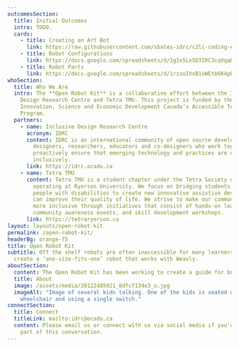 ```yaml
---
outcomesSection:
  title: Initial Outcomes
  intro: TODO.
  cards:
    - title: Creating an Art Bot
      link: https://raw.githubusercontent.com/sbates-idrc/c2lc-coding-environment/open-robot-kit/open_robot_kit/ProjectBot_Tetra/Mini%20NEW%20Design%20Team%203_%20Art%20Bot%20Manual.docx.pdf
    - title: Robot Configurations
      link: https://docs.google.com/spreadsheets/d/1g1x5Lx5D3IRC3cqVqaD-vcIoANQOCTycnybP3_ujOcg/edit
    - title: Robot Parts
      link: https://docs.google.com/spreadsheets/d/1rzzoIVxB1vWEtb6K4pBV2sTjEjv4h5f9pPbwAr1S0vM/edit
whoSection:
  title: Who We Are
  intro: The **Open Robot Kit** is a collaborative effort between the Inclusive
    Design Research Centre and Tetra TMU. This project is funded by the
    Innovation, Science and Economic Development Canada’s Accessible Technology
    Program.
  partners:
    - name: Inclusive Design Research Centre
      acronym: IDRC
      content: IDRC is an international community of open source developers,
        designers, researchers, educators and co-designers who work together to
        proactively ensure that emerging technology and practices are designed
        inclusively.
      link: https://idrc.ocadu.ca
    - name: Tetra TMU
      content: Tetra TMU is a student chapter under the Tetra Society of North America
        operating at Ryerson University. We focus on bridging students and
        people with disabilities to create new innovative assistive devices that
        can improve their quality of life. We strive to make our communities
        more inclusive through initiatives that consist of hands-on learning,
        community awareness events, and skill development workshops.
      link: https://tetraryerson.ca
layout: layouts/open-robot-kit
permalink: /open-robot-kit/
headerBg: orange-75
title: Open Robot Kit
subtitle: Off the shelf robots are often inaccessible for many learners. The Open Robot Kit seeks to enable educators to easily
  create a ‘one-size-fits-one’ robot that works with Weavly.
aboutSection:
  content: The Open Robot Kit has been working to create a guide for building a robot that can be used with Weavly, moving under the control of the program in Weavly and in synch with the character on the Weavly display. The robot will incorporate components that are affordable and easy to acquire, and can be built without extensive specialist knowledge or skills; for example, using just a screwdriver instead of soldering. 
  title: About
  image: /assets/media/20122485921_8dfcf134e3_o.jpg
  imageAlt: "Image of several kids talking. One of the kids is seated on a powered
    wheelchair and using a single switch."
connectSection:
  title: Connect
  titleLink: mailto:idrc@ocadu.ca
  content: Please email us or connect with us via social media if you'd like to be
    part of this conversation.
---
```

